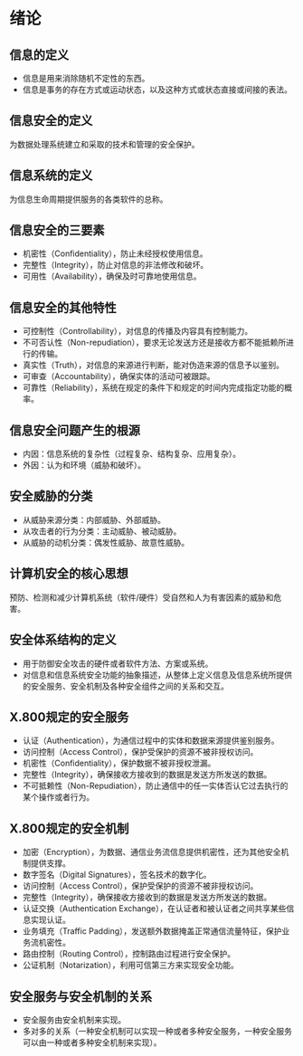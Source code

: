 # 绪论
## 信息的定义
- 信息是用来消除随机不定性的东西。
- 信息是事务的存在方式或运动状态，以及这种方式或状态直接或间接的表法。
## 信息安全的定义
为数据处理系统建立和采取的技术和管理的安全保护。
## 信息系统的定义
为信息生命周期提供服务的各类软件的总称。
## 信息安全的三要素
- 机密性（Confidentiality），防止未经授权使用信息。
- 完整性（Integrity），防止对信息的非法修改和破坏。
- 可用性（Availability），确保及时可靠地使用信息。
## 信息安全的其他特性
- 可控制性（Controllability），对信息的传播及内容具有控制能力。
- 不可否认性（Non-repudiation），要求无论发送方还是接收方都不能抵赖所进行的传输。
- 真实性（Truth），对信息的来源进行判断，能对伪造来源的信息予以鉴别。
- 可审查（Accountability），确保实体的活动可被跟踪。
- 可靠性（Reliability），系统在规定的条件下和规定的时间内完成指定功能的概率。
## 信息安全问题产生的根源
- 内因：信息系统的复杂性（过程复杂、结构复杂、应用复杂）。
- 外因：认为和环境（威胁和破坏）。
## 安全威胁的分类
- 从威胁来源分类：内部威胁、外部威胁。
- 从攻击者的行为分类：主动威胁、被动威胁。
- 从威胁的动机分类：偶发性威胁、故意性威胁。
## 计算机安全的核心思想
预防、检测和减少计算机系统（软件/硬件）受自然和人为有害因素的威胁和危害。
## 安全体系结构的定义
- 用于防御安全攻击的硬件或者软件方法、方案或系统。
- 对信息和信息系统安全功能的抽象描述，从整体上定义信息及信息系统所提供的安全服务、安全机制及各种安全组件之间的关系和交互。
## X.800规定的安全服务
- 认证（Authentication），为通信过程中的实体和数据来源提供鉴别服务。
- 访问控制（Access Control），保护受保护的资源不被非授权访问。
- 机密性（Confidentiality），保护数据不被非授权泄漏。
- 完整性（Integrity），确保接收方接收到的数据是发送方所发送的数据。
- 不可抵赖性（Non-Repudiation），防止通信中的任一实体否认它过去执行的某个操作或者行为。
## X.800规定的安全机制
- 加密（Encryption），为数据、通信业务流信息提供机密性，还为其他安全机制提供支撑。
- 数字签名（Digital Signatures），签名技术的数字化。
- 访问控制（Access Control），保护受保护的资源不被非授权访问。
- 完整性（Integrity），确保接收方接收到的数据是发送方所发送的数据。
- 认证交换（Authentication Exchange），在认证者和被认证者之间共享某些信息实现认证。
- 业务填充（Traffic Padding），发送额外数据掩盖正常通信流量特征，保护业务流机密性。
- 路由控制（Routing Control），控制路由过程进行安全保护。
- 公证机制（Notarization），利用可信第三方来实现安全功能。
## 安全服务与安全机制的关系
- 安全服务由安全机制来实现。
- 多对多的关系（一种安全机制可以实现一种或者多种安全服务，一种安全服务可以由一种或者多种安全机制来实现）。
